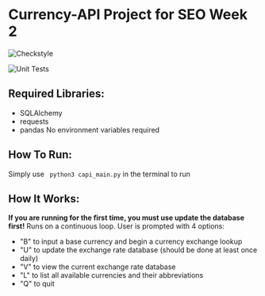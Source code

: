 # Currency-API Project for SEO Week 2
![Checkstyle](https://github.com/mavella17/W2_Project/actions/workflows/main.yml/badge.svg)

![Unit Tests](https://github.com/mavella17/W2_Project/actions/workflows/test.yaml/badge.svg)
## Required Libraries:
- SQLAlchemy
- requests
- pandas
No environment variables required
## How To Run:
Simply use ```  python3 capi_main.py ``` in the terminal to run
## How It Works:
**If you are running for the first time, you must use update the database first!**
Runs on a continuous loop.
User is prompted with 4 options:
- "B" to input a base currency and begin a currency exchange lookup
- "U" to update the exchange rate database (should be done at least once daily)
- "V" to view the current exchange rate database
- "L" to list all available currencies and their abbreviations
- "Q" to quit

